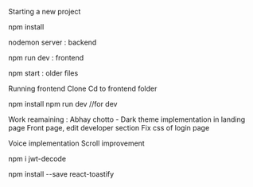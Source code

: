 Starting a new project 

npm install 

nodemon server : backend

npm run dev : frontend 

npm start : older files 



Running frontend
Clone 
Cd to frontend folder 

npm install 
npm run dev   //for dev 



Work reamaining : 
Abhay chotto - 
Dark theme implementation in landing page 
Front page, edit developer section
Fix css of login page



Voice implementation
Scroll improvement


 npm i jwt-decode

 npm install --save react-toastify